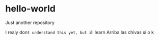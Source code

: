 # hello-world
Just another repository

I realy don`t understand this yet, but i`ll learn
Arriba las chivas si o k
